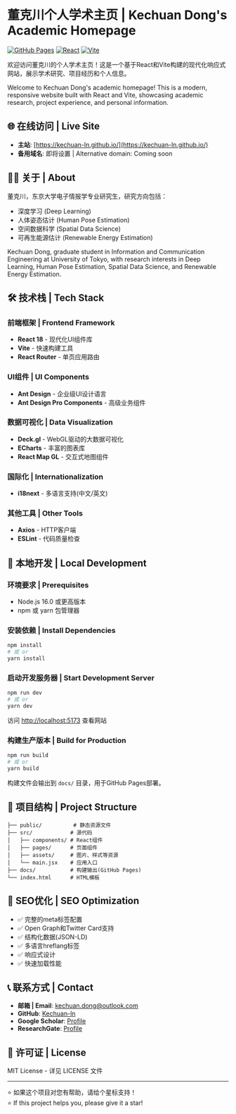 # 董克川个人学术主页 | Kechuan Dong's Academic Homepage

[![GitHub Pages](https://img.shields.io/badge/GitHub%20Pages-Live-brightgreen.svg)](https://kechuan-ln.github.io/)
[![React](https://img.shields.io/badge/React-18.x-blue.svg)](https://reactjs.org/)
[![Vite](https://img.shields.io/badge/Vite-5.x-646CFF.svg)](https://vitejs.dev/)

欢迎访问董克川的个人学术主页！这是一个基于React和Vite构建的现代化响应式网站，展示学术研究、项目经历和个人信息。

Welcome to Kechuan Dong's academic homepage! This is a modern, responsive website built with React and Vite, showcasing academic research, project experience, and personal information.

## 🌐 在线访问 | Live Site

- **主站**: [https://kechuan-ln.github.io/](https://kechuan-ln.github.io/)
- **备用域名**: 即将设置 | Alternative domain: Coming soon

## 👨‍🎓 关于 | About

董克川，东京大学电子情报学专业研究生，研究方向包括：
- 深度学习 (Deep Learning)
- 人体姿态估计 (Human Pose Estimation)
- 空间数据科学 (Spatial Data Science)  
- 可再生能源估计 (Renewable Energy Estimation)

Kechuan Dong, graduate student in Information and Communication Engineering at University of Tokyo, with research interests in Deep Learning, Human Pose Estimation, Spatial Data Science, and Renewable Energy Estimation.

## 🛠️ 技术栈 | Tech Stack

### 前端框架 | Frontend Framework
- **React 18** - 现代化UI组件库
- **Vite** - 快速构建工具
- **React Router** - 单页应用路由

### UI组件 | UI Components
- **Ant Design** - 企业级UI设计语言
- **Ant Design Pro Components** - 高级业务组件

### 数据可视化 | Data Visualization
- **Deck.gl** - WebGL驱动的大数据可视化
- **ECharts** - 丰富的图表库
- **React Map GL** - 交互式地图组件

### 国际化 | Internationalization
- **i18next** - 多语言支持(中文/英文)

### 其他工具 | Other Tools
- **Axios** - HTTP客户端
- **ESLint** - 代码质量检查

## 🚀 本地开发 | Local Development

### 环境要求 | Prerequisites
- Node.js 16.0 或更高版本
- npm 或 yarn 包管理器

### 安装依赖 | Install Dependencies
```bash
npm install
# 或 or
yarn install
```

### 启动开发服务器 | Start Development Server
```bash
npm run dev
# 或 or  
yarn dev
```

访问 [http://localhost:5173](http://localhost:5173) 查看网站

### 构建生产版本 | Build for Production
```bash
npm run build
# 或 or
yarn build
```

构建文件会输出到 `docs/` 目录，用于GitHub Pages部署。

## 📁 项目结构 | Project Structure

```
├── public/          # 静态资源文件
├── src/            # 源代码
│   ├── components/ # React组件
│   ├── pages/      # 页面组件  
│   ├── assets/     # 图片、样式等资源
│   └── main.jsx    # 应用入口
├── docs/           # 构建输出(GitHub Pages)
└── index.html      # HTML模板
```

## 🔧 SEO优化 | SEO Optimization

- ✅ 完整的meta标签配置
- ✅ Open Graph和Twitter Card支持
- ✅ 结构化数据(JSON-LD)
- ✅ 多语言hreflang标签
- ✅ 响应式设计
- ✅ 快速加载性能

## 📞 联系方式 | Contact

- **邮箱 | Email**: kechuan.dong@outlook.com
- **GitHub**: [Kechuan-ln](https://github.com/Kechuan-ln)
- **Google Scholar**: [Profile](https://scholar.google.com/citations?user=dm8zvHcAAAAJ)
- **ResearchGate**: [Profile](https://www.researchgate.net/profile/Kechuan-Dong)

## 📄 许可证 | License

MIT License - 详见 LICENSE 文件

---

⭐ 如果这个项目对您有帮助，请给个星标支持！  
⭐ If this project helps you, please give it a star!
